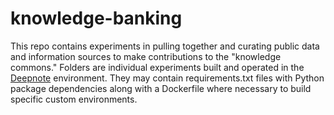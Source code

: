 # knowledge-banking

This repo contains experiments in pulling together and curating public data and information sources to make contributions to the "knowledge commons." Folders are individual experiments built and operated in the [Deepnote](https://deepnote.com) environment. They may contain requirements.txt files with Python package dependencies along with a Dockerfile where necessary to build specific custom environments.
